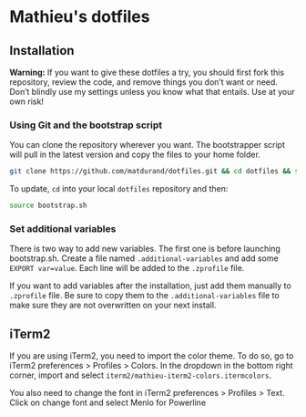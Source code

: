 # Mathieu's dotfiles

## Installation

**Warning:** If you want to give these dotfiles a try, you should first fork this repository, review the code, and remove things you don’t want or need. Don’t blindly use my settings unless you know what that entails. Use at your own risk!

### Using Git and the bootstrap script

You can clone the repository wherever you want. The bootstrapper script will pull in the latest version and copy the files to your home folder.

```bash
git clone https://github.com/matdurand/dotfiles.git && cd dotfiles && source bootstrap.sh
```

To update, `cd` into your local `dotfiles` repository and then:

```bash
source bootstrap.sh
```

### Set additional variables

There is two way to add new variables. The first one is before launching bootstrap.sh. Create a file named `.additional-variables`
and add some `EXPORT var=value`. Each line will be added to the `.zprofile` file.

If you want to add variables after the installation, just add them manually to `.zprofile` file. Be sure to copy them to the `.additional-variables` file to make sure they are not overwritten on your next install.

## iTerm2

If you are using iTerm2, you need to import the color theme. To do so, go to iTerm2 preferences > Profiles > Colors.
In the dropdown in the bottom right corner, import and select `iterm2/mathieu-iterm2-colors.itermcolors`.

You also need to change the font in iTerm2 preferences > Profiles > Text. Click on change font and select Menlo for Powerline
